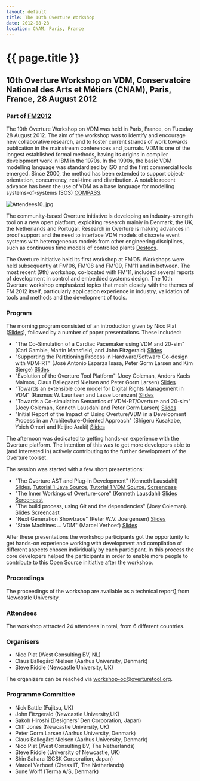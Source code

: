 ```yaml
---
layout: default
title: The 10th Overture Workshop
date: 2012-08-28
location: CNAM, Paris, France
---
```


# {{ page.title }}

10th Overture Workshop on VDM, Conservatoire National des Arts et Métiers (CNAM), Paris, France, 28 August 2012
---------------------------------------------------------------------------------------------------------------

### Part of [FM2012](http://fm2012.cnam.fr/)

The 10th Overture Workshop on VDM was held in Paris, France, on Tuesday
28 August 2012. The aim of the workshop was to identify and encourage
new collaborative research, and to foster current strands of work
towards publication in the mainstream conferences and journals. VDM is
one of the longest established formal methods, having its origins in
compiler development work in IBM in the 1970s. In the 1990s, the basic
VDM modelling language was standardized by ISO and the first commercial
tools emerged. Since 2000, the method has been extended to support
object-orientation, concurrency, real-time and distribution. A notable
recent advance has been the use of VDM as a base language for modelling
systems-of-systems (SOS) [COMPASS](http://www.compass-research.eu/).

![](10/Attendees10..jpg "Attendees10..jpg")

The community-based Overture initiative is developing an
industry-strength tool on a new open platform, exploiting research
mainly in Denmark, the UK, the Netherlands and Portugal. Research in
Overture is making advances in proof support and the need to interface
VDM models of discrete event systems with heterogeneous models from
other engineering disciplines, such as continuous time models of
controlled plants [Destecs](http://www.destecs.org).

The Overture initiative held its first workshop at FM’05. Workshops were
held subsequently at FM'06, FM'08 and FM'09, FM'11 and in between. The
most recent (9th) workshop, co-located with FM'11, included several
reports of development in control and embedded systems design. The 10th
Overture workshop emphasized topics that mesh closely with the themes of
FM 2012 itself, particularly application experience in industry,
validation of tools and methods and the development of tools.

### Program

The morning program consisted of an introduction given by Nico Plat
([Slides](10/Overture_10th_workshop_intro.ppt "wikilink")), followed by a
number of paper presentations. These included:

-   "The Co-Simulation of a Cardiac Pacemaker using VDM and 20-sim"
    (Carl Gamble, Martin Mansfield, and John Fitzgerald)
    [Slides](10/FM-20120-Pacemaker.pdf "wikilink")
-   "Supporting the Partitioning Process in Hardware/Software Co-design
    with VDM-RT" (José Antonio Esparza Isasa, Peter Gorm Larsen and Kim
    Bjerge) [Slides](10/Jaei_OvertureWorkshop.pdf‎ "wikilink")
-   "Evolution of the Overture Tool Platform" (Joey Coleman, Anders
    Kaels Malmos, Claus Ballegaard Nielsen and Peter Gorm Larsen)
    [Slides](10/evo.pdf‎ "wikilink")
-   "Towards an extensible core model for Digital Rights Management in
    VDM" (Rasmus W. Lauritsen and Lasse Lorenzen)
    [Slides](10/Overture_10th_DrmPresentation.pdf‎ "wikilink")
-   "Towards a Co-simulation Semantics of VDM-RT/Overture and 20-sim"
    (Joey Coleman, Kenneth Lausdahl and Peter Gorm Larsen)
    [Slides](10/Vdmrt-semanticsPresentation.pdf‎ "wikilink")
-   "Initial Report of the Impact of Using Overture/VDM in a Development
    Process in an Architecture-Oriented Approach" (Shigeru Kusakabe,
    Yoich Omori and Keijiro Araki)
    [Slides](10/PersonalSoftwareProcessUsingVDM_pub.pdf "wikilink")

The afternoon was dedicated to getting hands-on experience with the
Overture platform. The intention of this was to get more developers able
to (and interested in) actively contributing to the further development
of the Overture toolset.

The session was started with a few short presentations:

-   "The Overture AST and Plug-in Development" (Kenneth Lausdahl) [
    Slides](10/Overture10_ASTGen_and_plugin_creation.pdf‎ "wikilink"),
    [Tutorial 1 Java
    Source](http://build.overturetool.org/builds/Overture-Workshop10/Overture10_plugin_tutorial1.zip),
    [Tutorial 1 VDM
    Source](http://build.overturetool.org/builds/Overture-Workshop10/Overture10_tutorial1_vdm_model.zip),
    [Screencase](http://staff.iha.dk/pgl/overture%20plugin/overture%20plugin.html)
-   "The Inner Workings of Overture-core" (Kenneth Lausdahl)
    [Slides](10/The_inner_workings_of_overture_core.pdf‎ "wikilink")
    [Screencast](http://staff.iha.dk/pgl/Inner%20workings%20of%20Overture/Inner%20workings%20of%20Overture.html)
-   "The build process, using Git and the dependencies" (Joey Coleman).
    [Slides](10/Build_process.pdf‎ "wikilink")
    [Screencast](http://staff.iha.dk/pgl/Overture%20Build%20Process/Overture%20Build%20Process.html)
-   "Next Generation Showtrace" (Peter W.V. Joergensen)
    [Slides](10/ShowtraceNextGeneration.pdf‎ "wikilink")
-   "State Machines ... VDM" (Marcel Verhoef)
    [Slides](10/Overture10_StateMachines.pdf‎ "wikilink")

After these presentations the workshop participants got the opportunity
to get hands-on experience working with development and compilation of
different aspects chosen individually by each participant. In this
process the core developers helped the participants in order to enable
more people to contribute to this Open Source initiative after the
workshop.

### Proceedings

The proceedings of the workshop are available as a technical
report[1](http://www.cs.ncl.ac.uk/publications/trs/papers/1345.pdf) from
Newcastle University.

### Attendees

The workshop attracted 24 attendees in total, from 6 different
countries.

### Organisers

-   Nico Plat (West Consulting BV, NL)
-   Claus Ballegård Nielsen (Aarhus University, Denmark)
-   Steve Riddle (Newcastle University, UK)

The organizers can be reached via <workshop-oc@overturetool.org>.

### Programme Committee

-   Nick Battle (Fujitsu, UK)
-   John Fitzgerald (Newcastle University,UK)
-   Sakoh Hiroshi (Designers’ Den Corporation, Japan)
-   Cliff Jones (Newcastle University, UK)
-   Peter Gorm Larsen (Aarhus University, Denmark)
-   Claus Ballegård Nielsen (Aarhus University, Denmark)
-   Nico Plat (West Consulting BV, The Netherlands)
-   Steve Riddle (University of Newcastle, UK)
-   Shin Sahara (SCSK Corporation, Japan)
-   Marcel Verhoef (Chess IT, The Netherlands)
-   Sune Wolff (Terma A/S, Denmark)

